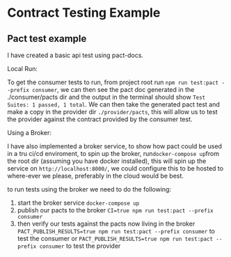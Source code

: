 # Contract Testing Example

## Pact test example
I have created a basic api test using pact-docs.

Local Run: 

To get the consumer tests to run, from project root run `npm run test:pact --prefix consumer`, we can then see the
pact doc generated in the ./consumer/pacts dir and the output in the 
terminal should show `Test Suites: 1 passed, 1 total`.
We can then take the generated pact test and make a copy in the provider dir `./provider/pacts`, this will allow us to test the provider against the contract provided by the consumer test.

Using a Broker:

I have also implemented a broker service, to show how pact could be used in a tru ci/cd enviroment, to spin up the broker, run`docker-compose up`from the root dir (assuming you have docker installed), this will spin up the service on `http://localhost:8000/`, we could configure this to be hosted to where-ever we please, preferably in the cloud would be best.

to run tests using the broker we need to do the following:
1. start the broker service `docker-compose up`
2. publish our pacts to the broker `CI=true npm run test:pact --prefix consumer`
3. then verify our tests against the pacts now living in the broker `PACT_PUBLISH_RESULTS=true npm run test:pact --prefix consumer` to test the consumer or `PACT_PUBLISH_RESULTS=true npm run test:pact --prefix consumer` to test the provider
